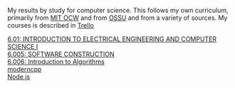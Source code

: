 My results by study for computer science.
This follows my own curriculum,
primarily from [MIT OCW](https://ocw.mit.edu/search/?d=Electrical%20Engineering%20and%20Computer%20Science&s=department_course_numbers.sort_coursenum)
and from [OSSU](https://github.com/ossu/computer-science)
and from a variety of sources.
My courses is described in [Trello](https://trello.com/invite/b/m7VNUDNl/b986120d1a4d39a9d420dbb32bb92530/my-cs-curriculum)

[6.01: INTRODUCTION TO ELECTRICAL ENGINEERING AND COMPUTER SCIENCE I](https://github.com/rudeh1253/cs-study/tree/6.01)<br>
[6.005: SOFTWARE CONSTRUCTION](https://github.com/rudeh1253/cs-study/tree/6.005)<br>
[6.006: Introduction to Algorithms](https://github.com/rudeh1253/cs-study/tree/6.006)<br>
[moderncpp](https://github.com/rudeh1253/cs-study/tree/moderncpp)<br>
[Node.js](https://github.com/rudeh1253/simplewebsite)<br>
